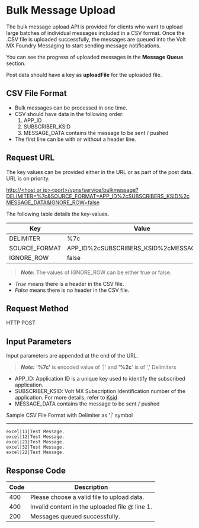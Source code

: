                            

Bulk Message Upload
===================

The bulk message upload API is provided for clients who want to upload large batches of individual messages included in a CSV format. Once the .CSV file is uploaded successfully, the messages are queued into the Volt MX Foundry Messaging to start sending message notifications.

You can see the progress of uploaded messages in the **Message Queue** section.

Post data should have a key as **uploadFile** for the uploaded file.

CSV File Format
---------------

*   Bulk messages can be processed in one time.
*   CSV should have data in the following order:
    1.  APP\_ID
    2.  SUBSCRIBER\_KSID
    3.  MESSAGE\_DATA contains the message to be sent / pushed
*   The first line can be with or without a header line.

**Request URL**
---------------

The key values can be provided either in the URL or as part of the post data. URL is on priority.

[http://&lt;host or ip&gt;&lt;port&gt;/vpns/service/bulkmessage?DELIMITER=%7c&SOURCE\_FORMAT=APP\_ID%2cSUBSCRIBERS\_KSID%2cMESSAGE\_DATA&IGNORE\_ROW=false](http://10.10.19.74:8080/service/entrydata/status/$pushId)

The following table details the key-values.

  
| Key | Value |
| --- | --- |
| DELIMITER | %7c |
| SOURCE\_FORMAT | APP\_ID%2cSUBSCRIBERS\_KSID%2cMESSAGE\_DATA |
| IGNORE\_ROW | false |

> **_Note:_** The values of IGNORE\_ROW can be either true or false.

*   _True_ means there is a header in the CSV file.
*   _False_ means there is no header in the CSV file.

Request Method
--------------

HTTP POST

Input Parameters
----------------

Input parameters are appended at the end of the URL.

> **_Note:_** '**%7c'** is encoded value of '|' and **'%2c**' is of ',' Delimiters

*   APP\_ID: Application ID is a unique key used to identify the subscribed application.
*   SUBSCRIBER\_KSID: Volt MX Subscription Identification number of the application. For more details, refer to [Ksid](../../../../Foundry/vms_console_user_guide/Content/Apps/Modifying_Subscribers_List.md)
*   MESSAGE\_DATA contains the message to be sent / pushed

Sample CSV File Format with Delimiter as '|' symbol  

------------------------------------------------------

```
excel|11|Test Message.  
excel|12|Test Message.  
excel|21|Test Message.  
excel|32|Test Message.  
excel|22|Test Message.
```

Response Code
-------------

  
| Code | Description |
| --- | --- |
| 400 | Please choose a valid file to upload data. |
| 400 | Invalid content in the uploaded file @ line 1. |
| 200 | Messages queued successfully. |
